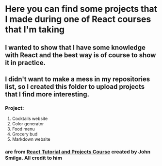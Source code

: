 # Here you can find some projects that I made during one of React courses that I'm taking
## I wanted to show that I have some knowledge with React and the best way is of course to show it in practice.
## I didn't want to make a mess in my repositories list, so I created this folder to upload projects that I find more interesting.
### Project: 
1. Cocktails website
2. Color generator
3. Food menu
4. Grocery bud
5. Markdown website
### are from [React Tutorial and Projects Course](https://www.udemy.com/course/react-tutorial-and-projects-course/) created by John Smilga. All credit to him